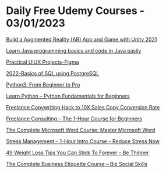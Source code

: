# Daily Free Udemy Courses - 03/01/2023

[Build a Augmented Reality (AR) App and Game with Unity 2021](https://www.udemy.com/course/build-augmented-reality-dartboard-game-with-unity/?couponCode=NEWYEAR2023)
[Learn Java programming basics and code in Java easily](https://www.udemy.com/course/learn-java-basics-from-scratch/?couponCode=6E083564BD87B3ACBF82)
[Practical UIUX Projects-Figma](https://www.udemy.com/course/practical-uiux-projects-figma/?couponCode=HAPPYDESIGNING)
[2022-Basics of SQL using PostgreSQL](https://www.udemy.com/course/2022-basics-of-sql-using-postgresql/?couponCode=JAN2023_1)
[Python3: From Beginner to Pro](https://www.udemy.com/course/python-three-from-beginner-to-pro/?couponCode=JAN2023_1)
[Learn Python – Python Fundamentals for Beginners](https://www.udemy.com/course/python-basics-i/?couponCode=LEARNPYTHON)
[Freelance Copywriting Hack to 10X Sales Copy Conversion Rate](https://www.udemy.com/course/freelance-copywriting-hack-to-10x-sales-copy-conversion-rate/?couponCode=35A4B31C6D47A89AA7C0)
[Freelance Consulting – The 1-Hour Course for Beginners](https://www.udemy.com/course/freelance-consulting-the-1-hour-course-for-beginners/?couponCode=D669B5FBCE49D06584D2)
[The Complete Microsoft Word Course: Master Microsoft Word](https://www.udemy.com/course/the-complete-microsoft-word-course-master-microsoft-word/?couponCode=AA695072FC1BCD7744B6)
[Stress Management – 1-Hour Intro Course – Reduce Stress Now](https://www.udemy.com/course/stress-management-1-hour-intro-course-reduce-stress-now/?couponCode=92C2456FF9AF5475602D)
[49 Weight Loss Tips You Can Stick To Forever – Be Thinner](https://www.udemy.com/course/49-weight-loss-tips-you-can-stick-to-forever-be-thinner/?couponCode=B5A550E399B73553B647)
[The Complete Business Etiquette Course – Biz Social Skills](https://www.udemy.com/course/the-complete-business-etiquette-course-biz-social-skills/?couponCode=77B3B7F54543A003A9EB)
